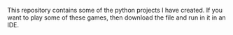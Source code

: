 This repository contains some of the python projects I have created. If you want to play some of these games, then download the file and run in it in an IDE.
